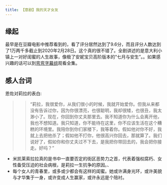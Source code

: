 ```yaml
---
title: 【意剧】我的天才女友
---
```






## 缘起
最早是在豆瓣电影中推荐看到的，看了评分居然达到了9.6分，而且评分人数达到了1万两千多截止到2020年2月28日。这个真的很不错了。全剧讲述的是意大利小镇上一对好闺蜜的人生故事，像极了安妮宝贝高阶版本的“七月与安生”。。如果感兴趣的话可以到[弯弯字幕组](http://wanwansub.com/info/343)观看全集。

## 感人台词

恩佐对莉拉的表白:
>> “莉拉，我很爱你，从我们很小的时候，我就开始爱你。但我从来都没有告诉过你，因为你很漂亮，也很聪明，我却很矮，也很丑，我太渺小了。现在，你回到你丈夫那里去。我不知道你为什么会离开他，我也不想知道。我只知道，你不能待在这里，你不应该生活在这个糟糕的环境里。我陪你到你们家楼下，我等着你。假如他对你不好，我就上去把他杀了；假如他不打你，他很高兴你回去，那就算了。我们说好了，假如你和你丈夫过不下去，是我把你带回去的，我会把你接走。好吗？”

- 米凯莱索拉拉真的是书中一直要否定的街区恶势力之首，代表着强权腐朽、女性备受压迫的社会病根，是莉拉一生抗争的原因。、
- 每个女人的青春里，或多或少都会有这样的闺蜜。她或许满身光环，或许美貌与才华集于一身，或许变成人生赢家，或许永远是个陪衬。